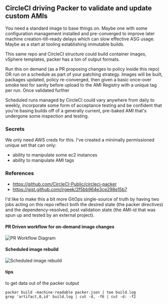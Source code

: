## CircleCI driving Packer to validate and update custom AMIs

You need a standard image to base things on. Maybe one with some configuration management
installed and pre-converged to improve later machine creation-till-ready delays which can slow
effective ASG usage. Maybe as a start at tooling establishing immutable builds.

This same repo and CircleCI structure could build container images, vSphere templates, packer
has a ton of output formats. 

Run this on demand (as a PR proposing changes to policy inside this repo) OR run on a schedule
as part of your patching strategy.  Images will be built, packages updated, policy re-converged,
then given a basic once-over smoke test for sanity before upload to the AMI
Registry with a unique tag per run. Once validated further

Scheduled runs managed by CircleCI could vary anywhere from daily to weekly, incorporate some
 form of acceptance testing and be confident that you're basing builds off of a generally 
current, pre-baked AMI that's undergone some inspection and testing. 

### Secrets
We only need AWS creds for this. I've created a minimally permissioned unique set that can only:
* ability to manipulate some ec2 instances
* ability to manipulate AMI tags

### References
* https://github.com/CircleCI-Public/circleci-packer
* https://gist.github.com/irgeek/2f5bb964e3ce298e15b7


I'd like to make this a bit more GitOps single-source of truth by having two jobs acting on 
this repo reflect both the desired state (the packer directives) and the dependency-resolved, 
post validation state (the AMI-id that was spun up and tested by an external project). 

#### PR Driven workflow for on-demand image changes
![PR Workflow Diagram](http://www.plantuml.com/plantuml/proxy?cache=no&src=https://raw.github.com/fr-demo-org/fastrobot_demo_image_manager/main/pr_workflow.puml)
#### Scheduled image rebuild
![Scheduled image rebuild](http://www.plantuml.com/plantuml/proxy?cache=no&src=https://raw.github.com/fr-demo-org/fastrobot_demo_image_manager/main/scheduled_workflow.puml)


#### tips
to get data out of the packer output
```
packer build -machine-readable packer.json | tee build.log
grep 'artifact,0,id' build.log | cut -d, -f6 | cut -d: -f2
```